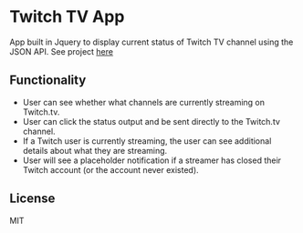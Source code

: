 # Twitch TV App
App built in Jquery to display current status of Twitch TV channel using the JSON API. See project [here](http://alidaca.github.io/TwitchTV-app/)

## Functionality
- User can see whether what channels are currently streaming on Twitch.tv.
- User can click the status output and be sent directly to the Twitch.tv channel.
- If a Twitch user is currently streaming, the user can see additional details about what they are streaming.
- User will see a placeholder notification if a streamer has closed their Twitch account (or the account never existed).

## License
MIT
